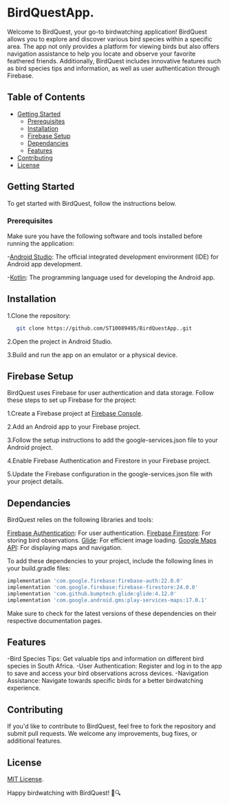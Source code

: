 # BirdQuestApp.

Welcome to BirdQuest, your go-to birdwatching application! BirdQuest allows you to explore and discover various bird species within a specific area. The app not only provides a platform for viewing birds but also offers navigation assistance to help you locate and observe your favorite feathered friends. Additionally, BirdQuest includes innovative features such as bird species tips and information, as well as user authentication through Firebase.

## Table of Contents

- [Getting Started](#getting-started)
  - [Prerequisites](#prerequisites)
  - [Installation](#installation)
  - [Firebase Setup](#firebase-setup)
  - [Dependancies](#dependancies)
  - [Features](#features)
- [Contributing](#contributing) 
- [License](#license)

## Getting Started

To get started with BirdQuest, follow the instructions below.

### Prerequisites

Make sure you have the following software and tools installed before running the application:

-[Android Studio](https://developer.android.com/studio): The official integrated development environment (IDE) for Android app development.

-[Kotlin](https://kotlinlang.org/): The programming language used for developing the Android app.

## Installation

1.Clone the repository:
 ```bash
    git clone https://github.com/ST10089495/BirdQuestApp..git
 ```
2.Open the project in Android Studio.

3.Build and run the app on an emulator or a physical device.

## Firebase Setup

BirdQuest uses Firebase for user authentication and data storage. Follow these steps to set up Firebase for the project:

1.Create a Firebase project at [Firebase Console](https://console.firebase.google.com/).

2.Add an Android app to your Firebase project.

3.Follow the setup instructions to add the google-services.json file to your Android project.

4.Enable Firebase Authentication and Firestore in your Firebase project.

5.Update the Firebase configuration in the google-services.json file with your project details.

## Dependancies

BirdQuest relies on the following libraries and tools:

[Firebase Authentication](https://firebase.google.com/docs/auth): For user authentication.
[Firebase Firestore](https://firebase.google.com/docs/firestore): For storing bird observations.
[Glide](https://github.com/bumptech/glide): For efficient image loading.
[Google Maps API](https://developers.google.com/maps/documentation/android-sdk/overview): For displaying maps and navigation.

To add these dependencies to your project, include the following lines in your build.gradle files:

```gradle
implementation 'com.google.firebase:firebase-auth:22.0.0'
implementation 'com.google.firebase:firebase-firestore:24.0.0'
implementation 'com.github.bumptech.glide:glide:4.12.0'
implementation 'com.google.android.gms:play-services-maps:17.0.1'
```
Make sure to check for the latest versions of these dependencies on their respective documentation pages.

## Features

-Bird Species Tips: Get valuable tips and information on different bird species in South Africa.
-User Authentication: Register and log in to the app to save and access your bird observations across devices.
-Navigation Assistance: Navigate towards specific birds for a better birdwatching experience.

## Contributing

If you'd like to contribute to BirdQuest, feel free to fork the repository and submit pull requests. We welcome any improvements, bug fixes, or additional features.

## License

[MIT License](https://opensource.org/licenses/MIT).

Happy birdwatching with BirdQuest! 🦜🔍

